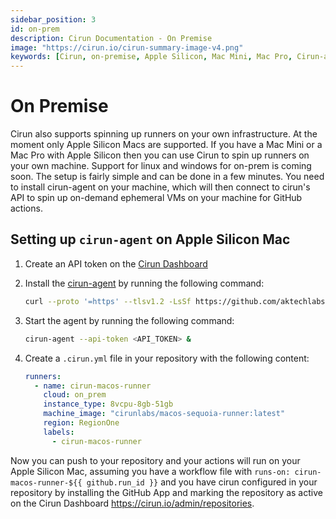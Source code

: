 ```yaml
---
sidebar_position: 3
id: on-prem
description: Cirun Documentation - On Premise
image: "https://cirun.io/cirun-summary-image-v4.png"
keywords: [Cirun, on-premise, Apple Silicon, Mac Mini, Mac Pro, Cirun-agent]
---
```


# On Premise

Cirun also supports spinning up runners on your own infrastructure. At the moment only
Apple Silicon Macs are supported. If you have a Mac Mini or a Mac Pro with Apple Silicon
then you can use Cirun to spin up runners on your own machine. Support for linux
and windows for on-prem is coming soon. The setup is fairly simple and can be done in a few minutes.
You need to install cirun-agent on your machine, which will then connect to cirun's API to
spin up on-demand ephemeral VMs on your machine for GitHub actions.

## Setting up `cirun-agent` on Apple Silicon Mac

1. Create an API token on the [Cirun Dashboard](https://cirun.io/admin/api)
2. Install the [cirun-agent](https://github.com/cirunlabs/cirun-agent) by running the following command:

    ```bash
    curl --proto '=https' --tlsv1.2 -LsSf https://github.com/aktechlabs/cirun-agent/releases/download/v0.2.8/cirun-agent-installer.sh | sh
    ```
3. Start the agent by running the following command:

    ```bash
    cirun-agent --api-token <API_TOKEN> &
    ```

4. Create a `.cirun.yml` file in your repository with the following content:

    ```yml
    runners:
      - name: cirun-macos-runner
        cloud: on_prem
        instance_type: 8vcpu-8gb-51gb
        machine_image: "cirunlabs/macos-sequoia-runner:latest"
        region: RegionOne
        labels:
          - cirun-macos-runner
    ```

Now you can push to your repository and your actions will run on your Apple Silicon Mac, assuming you have a workflow file with
`runs-on: cirun-macos-runner-${{ github.run_id }}` and you have cirun configured in your repository by installing the GitHub App
and marking the repository as active on the Cirun Dashboard https://cirun.io/admin/repositories.
